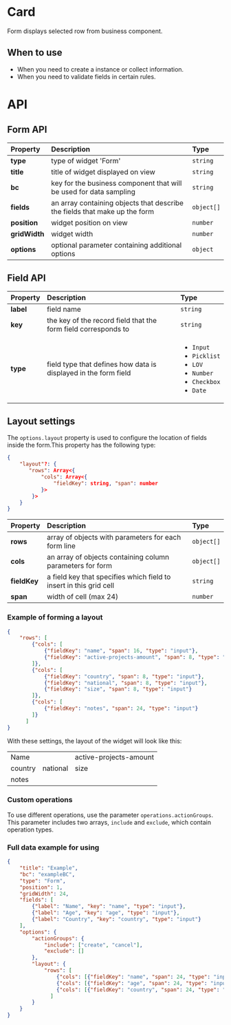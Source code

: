 # Card

Form displays selected row from business component.

## When to use
- When you need to create a instance or collect information.
- When you need to validate fields in certain rules.

# API

## Form API

|  Property |  Description | Type  |
|:---|:---|:---|
| **type**  | type of widget 'Form'  | `string`  |
| **title**  | title of widget displayed on view  | `string`  |
| **bc**  |  key for the business component that will be used for data sampling | `string`  |
| **fields**  | an array containing objects that describe the fields that make up the form  |  `object[]` |
| **position**  |  widget position on view | `number`  |
| **gridWidth**  |  widget width | `number`  |
| **options** |  optional parameter containing additional options |  `object` |

## Field API

| Property | Description  | Type |
|:---|:---|:---|
| **label** | field name  | `string`  |
| **key** | the key of the record field that the form field corresponds to  | `string`  |
| **type** | field type that defines how data is displayed in the form field  | <ul><li>`Input`</li><li>`Picklist`</li><li>`LOV`</li><li>`Number`</li><li>`Checkbox`</li><li>`Date`</li></ul> |

## Layout settings

The `options.layout` property is used to configure the location of fields inside the form.This property has the following type:

```json
{
    "layout"?: {
       "rows": Array<{
           "cols": Array<{
               "fieldKey": string, "span": number
           }>
        }>
    }
}
```

| Property | Description  | Type |
|:---|:---|:---|
| **rows** | array of objects with parameters for each form line |  `object[]`  |
| **cols** | an array of objects containing column parameters for form  | `object[]`  |
| **fieldKey** | a field key that specifies which field to insert in this grid cell  | `string` |
| **span** | width of cell (max 24) | `number`  |


### Example of forming a layout

```json
{
    "rows": [
        {"cols": [
            {"fieldKey": "name", "span": 16, "type": "input"},
            {"fieldKey": "active-projects-amount", "span": 8, "type": "input"}
        ]},
        {"cols": [
            {"fieldKey": "country", "span": 8, "type": "input"},
            {"fieldKey": "national", "span": 8, "type": "input"},
            {"fieldKey": "size", "span": 8, "type": "input"}
        ]},
        {"cols": [
            {"fieldKey": "notes", "span": 24, "type": "input"}
        ]}
      ]
}
```

With these settings, the layout of the widget will look like this:

<table>
    <tr>
        <td colspan="2">Name</td>
        <td>active-projects-amount</td>
    </tr>
    <tr>
        <td>country</td>
        <td>national</td>
        <td>size</td>
    </tr>
    <tr>
        <td colspan="3">notes</td>
    </tr>
  </table>


### Custom operations

To use different operations, use the parameter `operations.actionGroups`. This parameter includes two arrays, `include` and `exclude`, which contain operation types.

### Full data example for using

```json
{   
    "title": "Example",
    "bc": "exampleBC",
    "type": "Form",
    "position": 1,
    "gridWidth": 24,
    "fields": [
        {"label": "Name", "key": "name", "type": "input"},
        {"label": "Age", "key": "age", "type": "input"},
        {"label": "Country", "key": "country", "type": "input"}
    ],
    "options": {
        "actionGroups": {
            "include": ["create", "cancel"],
            "exclude": []
        },
        "layout": {
            "rows": [
                {"cols": [{"fieldKey": "name", "span": 24, "type": "input"}]},
                {"cols": [{"fieldKey": "age", "span": 24, "type": "input"}]},
                {"cols": [{"fieldKey": "country", "span": 24, "type": "input"}]},
              ]
        }
    }
}
```